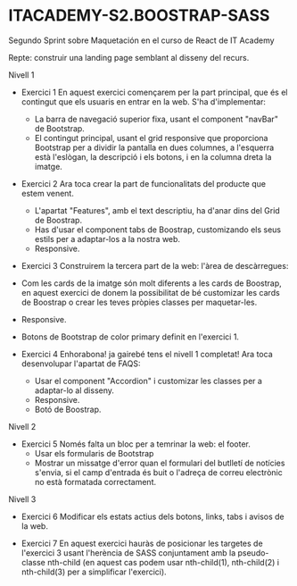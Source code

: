 # ITACADEMY-S2.BOOSTRAP-SASS
Segundo Sprint sobre Maquetación en el curso de React de IT Academy

Repte: construir una landing page semblant al disseny del recurs.


Nivell 1
- Exercici 1
En aquest exercici començarem per la part principal, que és el contingut que els usuaris en entrar en la web.  S'ha d'implementar:
  - La barra de navegació superior fixa, usant el component "navBar" de Bootstrap.
  - El contingut principal, usant el grid responsive que proporciona Bootstrap per a dividir la pantalla en dues columnes, a l'esquerra està l'eslògan, la descripció i els botons, i en la columna dreta la imatge.

- Exercici 2
Ara toca crear la part de funcionalitats del producte que estem venent.
  - L'apartat "Features", amb el text descriptiu, ha d'anar dins del Grid de Boostrap.
  - Has d'usar el component tabs de Boostrap, customizando els seus estils per a adaptar-los a la nostra web.
  - Responsive.
  
 - Exercici 3
Construirem la tercera part de la web: l'àrea de descàrregues:
  - Com les cards de la imatge són molt diferents a les cards de Boostrap, en aquest exercici de donem la possibilitat de bé customizar les cards de Boostrap o crear les teves pròpies classes per maquetar-les.
  - Responsive.
  - Botons de Bootstrap de color primary definit en l'exercici 1.
  
- Exercici 4
Enhorabona! ja gairebé tens el nivell 1 completat! Ara toca desenvolupar l'apartat de FAQS:
  - Usar el component "Accordion" i customizar les classes per a adaptar-lo al disseny.
  - Responsive.
  - Botó de Boostrap.


Nivell 2
- Exercici 5
Només falta un bloc per a temrinar la web: el footer.
  - Usar els formularis de Bootstrap
  - Mostrar un missatge d'error quan el formulari del butlletí de notícies s'envia, si el camp d'entrada és buit o l'adreça de correu electrònic no està formatada correctament.


Nivell 3
- Exercici 6
Modificar els estats actius dels botons, links, tabs i avisos de la web.

- Exercici 7
En aquest exercici hauràs de posicionar les targetes de l'exercici 3 usant l'herència de SASS conjuntament amb la pseudo-classe nth-child (en aquest cas podem usar nth-child(1), nth-child(2) i nth-child(3) per a simplificar l'exercici).
